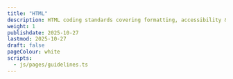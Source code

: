 ```yaml
---
title: "HTML"
description: HTML coding standards covering formatting, accessibility & semantic markup
weight: 1
publishdate: 2025-10-27
lastmod: 2025-10-27
draft: false
pageColour: white
scripts:
  - js/pages/guidelines.ts
---
```

